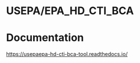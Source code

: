 # USEPA/EPA_HD_CTI_BCA

Documentation
=============

https://usepaepa-hd-cti-bca-tool.readthedocs.io/
